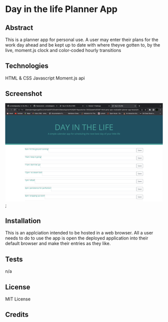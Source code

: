 # Day in the life Planner App

## Abstract
This is a planner app for personal use. A user may enter their plans for the work day ahead and be kept up to date with where theyve gotten to, by the live, moment.js clock and color-coded hourly transitions

## Technologies

HTML & CSS
Javascript
Moment.js api

## Screenshot
![Screenshot of daily planner app](./images/Screenshot%202023-03-24%20at%2009.31.37.png);
## Installation
This is an applciation intended to be hosted in a web browser. All a user needs to do to use the app is open the deployed application into their default browser and make their entries as they like. 

## Tests
n/a
## License

MIT License

## Credits
